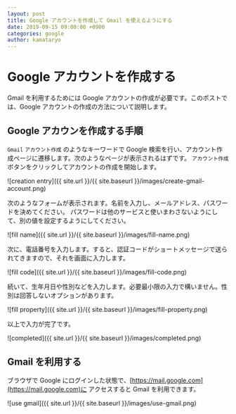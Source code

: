 ```yaml
---
layout: post
title: Google アカウントを作成して Gmail を使えるようにする
date: 2019-09-15 09:00:00 +0900
categories: google
author: kamataryo
---
```


# Google アカウントを作成する

Gmail を利用するためには Google アカウントの作成が必要です。このポストでは、Google アカウントの作成の方法について説明します。

## Google アカウンを作成する手順

`Gmail` `アカウント作成` のようなキーワードで Google 検索を行い、アカウント作成ページに遷移します。次のようなページが表示されるはずです。
`アカウント作成` ボタンをクリックしてアカウントの作成を開始します。

![creation entry]({{ site.url }}/{{ site.baseurl }}/images/create-gmail-account.png)

次のようなフォームが表示されます。名前を入力し、メールアドレス、パスワードを決めてください。
パスワードは他のサービスと使いまわさないようにして、別の値を設定するようにしてください。

![fill name]({{ site.url }}/{{ site.baseurl }}/images/fill-name.png)

次に、電話番号を入力します。すると、認証コードがショートメッセージで送られてきますので、それを画面に入力します。

![fill code]({{ site.url }}/{{ site.baseurl }}/images/fill-code.png)

続いて、生年月日や性別などを入力します。必要最小限の入力で構いません。性別は回答しないオプションがあります。

![fill property]({{ site.url }}/{{ site.baseurl }}/images/fill-property.png)

以上で入力が完了です。

![completed]({{ site.url }}/{{ site.baseurl }}/images/completed.png)

## Gmail を利用する

ブラウザで Google にログインした状態で、[https://mail.google.com](https://mail.google.com)に アクセスすると Gmail を利用できます。

![use gmail]({{ site.url }}/{{ site.baseurl }}/images/use-gmail.png)
